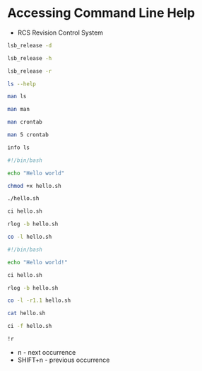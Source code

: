 # Accessing Command Line Help

- RCS Revision Control System

```sh
lsb_release -d

lsb_release -h

lsb_release -r

ls --help

man ls

man man

man crontab

man 5 crontab

info ls
```

```sh
#!/bin/bash

echo "Hello world"
```

```sh
chmod +x hello.sh

./hello.sh

ci hello.sh

rlog -b hello.sh

co -l hello.sh
```

```sh
#!/bin/bash

echo "Hello world!"
```

```sh
ci hello.sh

rlog -b hello.sh

co -l -r1.1 hello.sh

cat hello.sh

ci -f hello.sh

!r
```

- n - next occurrence
- SHIFT+n - previous occurrence

